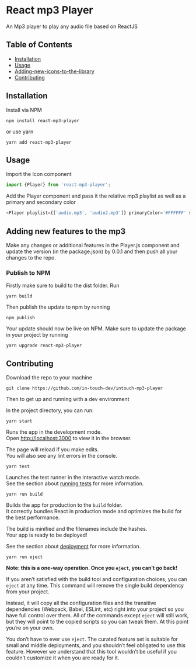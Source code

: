 # React mp3 Player
An Mp3 player to play any audio file based on ReactJS
## Table of Contents

- [Installation](#installation)
- [Usage](#usage)
- [Adding-new-icons-to-the-library](#Adding-new-icons-to-the-library)
- [Contributing](#contributing)

## Installation
Install via NPM 
```shell
npm install react-mp3-player
```
or use yarn
```shell
yarn add react-mp3-player
```

## Usage

Import the Icon component

```Javascript
import {Player} from 'react-mp3-player';
```
Add the Player component and pass it the relative mp3 playlist as well as a primary and secondary color

```Javascript
<Player playlist={['audio.mp3', 'audio2.mp3']} primaryColor='#FFFFFF' secondaryColor='#FEFEFE'/>
```

## Adding new features to the mp3
Make any changes or additional features in the Player.js component and update the version (in the package.json) by 0.0.1 and then push all your changes to the repo.

### Publish to NPM 

Firstly make sure to build to the dist folder. Run

```shell
yarn build
```

Then publish the update to npm by running
```shell
npm publish
```
Your update should now be live on NPM. Make sure to update the package in your project by running
```shell
yarn upgrade react-mp3-player
```

## Contributing

Download the repo to your machine
```shell
git clone https://github.com/in-touch-dev/intouch-mp3-player
```

Then to get up and running with a dev environment

In the project directory, you can run:
```shell
yarn start
```

Runs the app in the development mode.<br>
Open [http://localhost:3000](http://localhost:3000) to view it in the browser.

The page will reload if you make edits.<br>
You will also see any lint errors in the console.
```shell
yarn test
```
Launches the test runner in the interactive watch mode.<br>
See the section about [running tests](https://facebook.github.io/create-react-app/docs/running-tests) for more information.
```shell
yarn run build
```
Builds the app for production to the `build` folder.<br>
It correctly bundles React in production mode and optimizes the build for the best performance.

The build is minified and the filenames include the hashes.<br>
Your app is ready to be deployed!

See the section about [deployment](https://facebook.github.io/create-react-app/docs/deployment) for more information.
```shell
yarn run eject
```
**Note: this is a one-way operation. Once you `eject`, you can’t go back!**

If you aren’t satisfied with the build tool and configuration choices, you can `eject` at any time. This command will remove the single build dependency from your project.

Instead, it will copy all the configuration files and the transitive dependencies (Webpack, Babel, ESLint, etc) right into your project so you have full control over them. All of the commands except `eject` will still work, but they will point to the copied scripts so you can tweak them. At this point you’re on your own.

You don’t have to ever use `eject`. The curated feature set is suitable for small and middle deployments, and you shouldn’t feel obligated to use this feature. However we understand that this tool wouldn’t be useful if you couldn’t customize it when you are ready for it.
